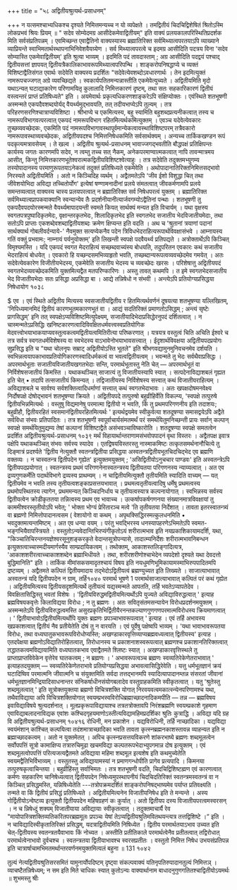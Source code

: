 +++
title = "५८ अद्वितीयश्रुत्यर्थ-प्रसाधनम्"

+++
न यत्समश्चाभ्यधिकश्च दृश्यते निमित्तमन्यच्च न यो व्यपेक्षते । तमद्वितीयं चिदचिद्विशेषितं श्रितोऽस्मि लोकप्रभवं श्रियः प्रियम् ॥ 
" सदेव सोम्येदमग्र आसीदेकमेवाद्वितीयम्" इति वाक्यं प्रलयकालपरिस्थितिप्रदर्शक मिति सर्वसंप्रतिपन्नम् । एवमिच्छन्त एवाद्वैतिनो वाक्यस्यास्य ब्रह्मातिरिक्त सर्वमिथ्यात्वपरतयाऽपि व्याख्याने व्याप्रियन्ते स्वाभिमतार्थस्थापनाभिनिवेशवैयग्र्येण । सर्व मिथ्यात्वपरत्वे च इदमग्र आसीदिति पदत्रय विना 'सदेव सोम्यास्ति एकमेवाद्वितीयम्' इति श्रुत्या भाव्यम् । इदमिति पदं तावदास्ताम् ; अग्र आसीदिति पदद्वयं पश्चाद् द्वितीयसत्तां ज्ञापयत् द्वितीयत्रैकालिकाभावरूपमिथ्यात्वपरिपन्थि । शाङ्करोपनिषद्धाप्ये च व्यक्तं विशिष्टाद्वैतिसंगत एवार्थः सदेवेति वाक्यस्य प्रदर्शितः "सदेवेत्येवशब्दोऽवधारणार्थः । तेन इदमित्युक्तं नामरूपचज्जगत् अग्रे व्यवच्छिद्यते । स्वकार्यपतितमन्यन्नास्तीति एकमेवेत्युच्यते । अद्वितीयमिति मृदो यथाऽन्यत् घटाद्याकारेण परिणामयितृ कुलालादि निमित्तकारणं दृष्टम्, तथा सतः सहकारिकारणं द्वितीयं वस्त्वन्तरं प्राप्तं प्रतिषिध्यते" इति । अयमेवार्थः प्रकृत्यधिकरणशाङ्करेऽपि संक्षिप्योक्तः । एवंस्थिते शतभूषणी अस्मन्मते एकपदैवशब्दयोर्यद् वैयर्थ्यमुद्भावयति, तत् तदीयभाप्येऽपि तुल्यम् । तत्र परिहरणसरणिश्चात्राप्यविशिष्टा । श्रीभाप्ये च एकमित्यस्य, बहु स्यामिति बहुशब्दप्रत्यनीकत्वात् तस्य च नामरूपविभागवत्परत्वात् एकपदं नामरूपविभाग रहितमित्यर्थकमित्युक्तम् । एवञ्च यदेवेत्येवकारः तुच्छव्यवच्छेदकः, एकमिति पदं नामरूपविभागावस्थापूर्वमान्येकत्वावस्थाविशिष्टपरम् तत्रैवकारो नामरूपावस्थाव्यवच्छेदकः, अद्वितीयपदश्च निमित्तनिषेधकमिति सर्वसार्थक्यम् । 
अन्यच्च तार्किकखण्डन रूपं पदकृत्यमत्रावसेयम् । ते खल्व
। 
अद्वितीय श्रुत्यर्थ-प्रसाधनम् 
भावाज्जगद्भवतीति बौद्धपक्षं प्रतिक्षिपन्तः कार्यस्य जगतः कारणमपि सदेव, न त्वम्तु तच्च सत् नैकम्, अनेकपरमाण्वात्मकत्वात् नापि तावन्मात्रमय आसीत्, किन्तु निमित्तकारणभूतेश्वरात्मकद्वितीयविशिष्टश्वेत्याहुः । तत्र सदेवेति तदुक्तमभ्युगम्य तस्योपादानस्य परमाणुरूपतयाऽनेकत्वं तदुक्तं प्रतिषिध्यते एकमेवेति । अथोपादानातिरिक्तनिमित्तसद्भावो निरस्यते अद्वितीयमिति । अतो न किञ्चिदिह व्यर्थम् । अद्वैतमतेऽपि 'जीव ईशो विशुद्धा चित् तथा जीवेशयोभिदा अविद्या तच्चितोर्योग' इत्येषां षण्णामनादीनां प्रलये संमतत्वात् जीवकर्मणामपि प्रलये समन्तव्यत्वात् वाक्यस्य चास्य प्रलयपरत्वात् न ब्रह्मातिरिक्त सर्व निषेधपरत्वं युक्तम् । 
ब्रह्मातिरिक्त सर्वमिथ्यात्वप्रापकवाक्यानि स्वन्यान्येव तैः प्रदर्शनीयानीत्यार्जवगम्योऽद्वैतिनां पन्थाः । 
शतभूषणी तु एकपदैवपदयोरस्मन्मते वैयर्थ्यमापादयन्ती स्वमते कियत् सार्थक्यं मन्यत इति विचार्यम् । यथा वृक्षस्य स्वगतपत्रपुष्पादिकृतमेदः, वृक्षान्तरकृतभेदः, शिलादिकृतभेद इति स्वगतभेद सजातीय भेदविजातीयमेदाः, तथा सतोऽपि प्राप्ताः एकशब्देवशब्दाद्वितीयशब्दः क्रमेण क्षिप्यन्त इति वदति । अथ च 'श्रुतानां त्रयाणां पदानां सार्थक्यार्थ गोबलीवर्दन्याये-' नैवमुक्त सत्यप्येकनैव पदेन त्रिविधभेदराहित्यरूपार्थविवक्षासंभवे । आम्नायस्य गतिं वक्तुं प्रभवामः; नाम्नायं पर्यनुयोक्तम्' इति लिखन्ती स्वपक्षे पदवैयर्थ्य प्रतिपद्यते । अत्रोक्तार्थेऽपि किञ्चित् विमृश्यमस्ति । यदि एकपदं स्वगत मेदराहित्यं सच्छब्दवाच्यंस्य बोधयति, तदुपरितन एवकारः कथं सजातीय भेदराहित्यं बोधयेत् । एवकारो हि यच्छन्दसमभिव्याहृतो भवति, तच्छब्दान्यरूपत्वव्यवच्छेदमेव गमयेत् । अतः सदेवेत्येवकारेण विजीतीयभेदस्य, एकमेवेति सजातीय भेदस्य च व्यवच्छेदः खरसः । परिशेषात्तु अद्वितीयपदं स्वगतभेदव्यवच्छेदकमिति युक्तमित्यद्वैत मतपरिण्कारिणः । अस्तु तावत् कथमपि । 
त इमे स्वगतभेदसजातीय भेद विजातीयभेदाः सतः प्रसिद्धा अप्रसिद्धा बा । आद्ये तन्निषेधो न संभवी । अन्त्येऽपि प्रतियोग्यप्रसिद्धया निषेधायोग 
१०३८ 

$ 
एव । एवं स्थिते अद्वितीय मित्यस्य स्वसजातीयद्वितीय र हितमित्यर्थवर्णनं दूषयत्या शतभूषण्या यल्लिखितम्, 'निपिध्यमानमिदं द्वितीयं कारणभूतमकारणभूतं वा । आद्यं सदतिरिक्तं प्रमाणतोऽसिद्धम् ; अन्त्यं सृष्टेः प्रागसिद्धम्' इनि तत् स्वपक्षेऽप्यविशिष्टमित्युपेक्ष्यम्, सजातीयादिभेदाप्रसिद्धेरनुपदं दर्शितत्वात् । न चास्मन्मतेऽप्रसिद्धिः खनिष्टकारणत्वादिविवक्षितधर्मवत्त्वस्वप्रतियोगिक मेदवत्त्वोभयाभाकयाप्यवस्तुत्वकत्वमद्वितीयत्वमितिरीत्या परिष्करणात् । यत्रयत्र वस्तुत्वं चिति अचिति ईश्वरे च तत्र सर्वत्र स्वगतधर्मविशेषस्य वा स्वभेदस्य वाऽभावेनोभयाभावसत्त्वात् । ईदृशार्थविवक्षया अद्वितीयपदप्रयोगः सुप्रसिद्ध इति च "यथा चोलनृपः सम्राट् अद्वितीयोऽस्ति भूतले" इति श्रीभगवद्यामुनमुनिवचनमेव दर्शयति । स्वभिन्नत्वयापकाभावप्रतियोगिकारणस्वादिधर्मकत्वं वा भवत्वद्वितीयत्वम् । भवन्मते तु भेदः सर्वथैवाप्रसिद्धः । अपरमार्थभूताः सजातीयविजातीयखगतभेदाः सन्ति, परमार्थभूतास्तु नेति चेत् — अपरमार्थभूतं वा निर्विशेषसजातीयं किमस्ति । यथाकथञ्चित् साजात्यं तु विजातीयस्यापि स्यात् । सत्पदेनाविद्याशबलं गृह्यत इति चेत्
• तदापि तत्सजातीयं किमन्यत् । तद्विजातीयस्य निर्विशेषस्य सत्त्वात् कथं विजातीयराहित्यम् । अविद्याशबले च सार्वश्य सर्वशक्तित्वादिधर्माणां सत्त्वात् कथं स्वगतभेदाभावः । अतः खपक्षदोषमनवेक्ष्य निर्दोषपक्षे दोषोद्भावनं शतभूषण्या क्रियते । 
अद्वितीयपदे तत्पुरुषो बहुव्रीहिर्वेति विकल्प्य, 'स्वपक्षे तत्पुरुषे द्वितीयभिन्नमित्यर्थः । वस्तुषु विद्यमानेषु परमात्मा द्वितीयो न भवति, किं तु प्रथमपरिगणनीय इति तदाशयः; बहुव्रीहौ, द्वितीयरहितं स्वसमानंद्वितीयरहितमित्यर्थः ' इत्यर्थद्वयमेव स्वीकुर्वत्या शतदूषण्या समासद्वयेऽपि अद्वैते सर्वविधा 
संभवः प्रतिपादितः । तत्र शतभूषणी स्वपूर्वाचार्यसंमतमर्थं परं समर्थयितुमनिच्छन्ती प्रायः सर्वान् कल्पान् स्वपक्षे समर्थयितुमुद्यम्य तेषां कल्पानां विशिष्टाद्वैते असंभवञ्चाविष्कारोति । शतदूषण्या स्वपक्षे समतत्वेन प्रदर्शित
अद्वितीयश्रुत्यर्थ-प्रसाधनम् 
१०३९ 
मर्थं विहायार्थान्तराणामसंभवोपपादनं वृथा विस्तरः । अद्वैतपक्ष इवात्र पक्षेपि यथाकथञ्चित् संभवः सर्वस्य स्यादेव । एतद्विषयविस्तरस्तु नास्माकमिष्टः तत्कृतसमर्थनानौचित्ये तु दिङ्मात्रं प्रदर्श्यते 'द्वितीय नेत्युक्तौ स्वतन्त्रद्वितीया प्रसिद्धया अस्वतन्त्रद्वितीयभूतचिदचिद्भेद एव ब्रह्मणि वक्तव्यः । न चास्वतन्त्र द्वितीपदेन गृह्येत' इत्युक्तमयुक्तम् ; 'असिद्वितीयोऽनुचचार पाण्डवः' इति अस्वतन्त्रेऽपि द्वितीयपदप्रयोगात् । स्वतन्त्रस्य प्रथमं परिगणनेनास्वतन्त्रस्य द्वितीयतया परिगणनस्य न्याय्यत्वात् । अत एव द्रव्यगुणकर्मेति पदार्थविभागे द्रव्यस्य प्राथम्यम् । न चाद्वितीयमित्युक्तौ तृतीयमिति स्यादिति वाच्यम् — यत् द्वितीयमेव न भवति तस्य तृतीयत्वशङ्काप्रसत्तयभावात् । प्रथमत्वतृतीयत्वादिषु धर्मेषु प्रथमत्वस्य प्रथमोपस्थितस्य त्यागेन, प्रथममन्यत् किञ्चिदनिर्धाय च तृतीयत्वस्यात्र कल्पनायोगात् । स्वभिन्नस्य सर्वस्य द्वितीयत्वेन क्रोडीकृततया तन्नित्वस्य प्रथम एव भावाच्च । उत्कर्षापकर्षगणनया संख्यानमात्रविवक्षायां तु काममीश्वरस्तृतीयोऽपि भवेत्; ' भोक्ता भोग्यं प्रेरितारञ्च मत्वे 'ति तृतीयतया निर्देशात् । तावता इतरस्वातन्त्र्यं वा ब्रह्मणो निमित्तोपादानत्वसम ( वेशायोगो वा कथम् । अपृथक्सिद्धिरस्मत्कुलधनमिति • भवदुक्तमत्यन्तमिष्टम् । अत एव धन्या वयम् । परंतु भवद्भिरस्य धनस्यापहरणेऽभिमतेऽपि स्वमत-भङ्गभियैवापस्त्रियते । वस्तुतोऽन्यवेदान्तिभिरप्यंगीकृतोऽयं शरीरात्मभाव इति नयप्रकाशिकायामदर्शि, यथा, "किञ्चातिचिरन्तनयज्ञेश्वरसूनुशङ्करकृते वेदान्तसूत्रोपन्यासे, तादात्म्यनिर्देशः शरीरात्मभावनिबन्धन इत्युक्तत्वाच्चास्मदीयमार्गस्यैव साम्प्रदायिकत्वम् । तथोक्तम्, आकाशस्तलिङ्गादित्यत्र, 'आकाशशरीरत्वाच्चाकाशशब्देन ब्रह्माभिधीयते । तथा, शरीरशरीणोश्चाभेदेन व्यपदेशो दृश्यते यथा देवदत्तो बुद्धिमानिति" इति । तार्किक मीमांसकसमादृतश्चायं विषय इति नयधुमणिभूमिकायामस्माभिरुपपादितमपि द्रष्टव्यम् । 
अद्वैतमते कल्पितं द्वितीयमादाय तद्भेदोऽद्वितीयत्वं ब्रह्मण्युच्यत इति लिख्यते । साजात्याभावात् अस्वतन्त्रं यदि द्वितीयपदेन न ग्राम्, तर्हि१०४० 
परमार्थ भूषणे 
1 
परमार्थसाजात्याभावात् कल्पितं परं कथं गृह्येत । अद्वितीयमित्यस्य द्वितीयसदृशमित्यर्थे तृतीयत्वं यद्यस्मन्मते आपतति, तर्हि भवतेऽप्यापतेदेव । विवक्षितासिद्धिस्तु भवतां विशेषः । 'द्वितीयविरुद्धमद्वितीयमित्यर्थोऽपि युज्यते अविद्याविरुद्धत्वात् ' इत्याह ब्रह्मविषयकवृत्तेः किलाविद्यया विरोधः ; न तु ब्रह्मणः । अतः सवितृसंतमसन्यायेन विरोधप्रदर्शनमयुक्तम् । अस्मन्मतेऽपि द्वितीयविरुद्धत्वमस्ति असुरप्रकृतिभिर्द्वितीयैरनन्तकल्याणगुणगणपरमात्मविरोधस्य क्रियमाणत्वात् । ' द्वितीयाभावोऽद्वितीयमित्यर्थोपि युक्तः ब्रह्मणः प्रपञ्चाभावरूपत्वात् ' इत्याह । एवं तर्हि अभावस्य खप्रकाशत्वात् द्वितीयं नैव प्रतीयेतेति दोषं तु न वारयति । एवं पूर्वेषु पक्षेष्वपि भाव्यम् । 'यथा भावाभावरूपतया विरोधः, तथा वध्यघातुकभावरूपविरोधोप्यस्ति; अखण्डाकारवृत्तिव्याप्यब्रह्मवध्यत्वात् द्वितीयस्य' इत्याह । एतदपेक्षया ब्रह्मणोऽविद्यातिरोहितत्वात्, तिरोधानस्य च प्रकाशनाशस्वरूपत्वात् ब्रह्मणश्च प्रकाशानतिरिक्तत्वात् तद्धातकत्वमविद्यायामिति वध्यघातकभाव एवाद्वैतमते श्लिष्टः स्यात् । अखण्डाकारवृत्तिस्थले तु प्राप्ताप्राप्तविवेकेन वृत्तेरेव घातकत्वम् ; न ब्रह्मणः । ' अभावरूपत्वञ्च ब्रह्मणः स्वव्यतिरेकेणेतराभावात् ' 
इत्याहतदयुक्तम् — स्वव्यतिरेकेणेतराभावे प्रतियोग्यप्रसिद्धया अभावत्वासिद्धिरेवेति । यत्तु धर्मभूतज्ञानं क्रयं घटादिष्विव परमात्मनि जीवात्मनि च संयुक्तमिति सर्वदा तत्तद्भानमपि स्यादित्यापादानम्तन्न संसरतां जीवानां धर्मभूतज्ञानमिन्द्रियादिसाधनान्तर संनिकर्षाधीनसंयोगबलादेव वस्तुग्राहकमिति स्वीकृतत्वात् । 
यतु 'श्रुतेस्तु शब्दमूलत्वात् ' इति सूत्रोक्तयुक्तया ब्रह्मणो विचित्रशक्ति योगात् निरवयवत्वमकात्स्न्येनपरिणामश्च यथा, तथैवाविद्याया अपि विचित्रशक्तियोगात् स्वयम्प्रभस्वविरोधिब्रह्माच्छादनादिकमपीति — तन्न — ब्रह्मविषय इवाविद्याविषये श्रुत्यदर्शनात् । मूलप्रकृरूपाविद्यायाश्च तत्रतत्रोक्तावपि निरंशब्रह्मणि स्वयम्प्रकाशे गृहमाण एवाविद्याबलादनाविद्यक एवांशः कश्चिदगृहयमाणोऽस्तीत्यविद्यामहिमप्रदर्शिका श्रुतिः कुत्राद्धि । अविद्या यदि ग्रह वि
अद्वितीयश्रुत्यर्थ-प्रसाधनम् 
१०४१६ 
रोधिनी, मन प्रकाशेन । यद्यविरोधिनी, तर्हि नाच्छादिका । यद्यविद्या स्वयंमंशान् कांश्चित् कल्पयित्वा तदंशमात्राच्छादिका भवति तावता कृत्स्नब्रह्मनकाशस्तावन्न व्याहन्यत इति न ब्रह्माच्छादकत्वम् । अतो न युक्तमेतत् । अपिच कृत्स्नप्रसत्तयविकरणे शांकरभाष्ये ब्रह्मणः शब्दमूलत्वेन सर्वोपपत्तिं सूत्रो कामाक्षिप्य तत्रारुचिमूढा खचमविद्या कल्पतरूपभेदाभ्युपगमान्न दोष इत्युक्तम् । एवं शब्दमूलत्वोपपत्तिं परित्यजत्यद्वैतमते अविद्याया महिमा शब्दमूल इत्यशेष इति कथमुच्येतेति स्वयमद्वैतिभिर्विभाव्यम् । वस्तुतस्तु अविद्यायामस्यां न प्रमाणगन्धोपीति प्रागेव प्रत्यपादि । 
किमनया तत्पुरुषकृत्वाचिन्तया । बहुव्रीहिंस्तु सर्वाभिमतः । तत्र शतभूषणी वदति, चिदचिद्विशिष्टह्मण एवं कारणत्वात् कर्मणः सहकारिण चानिषेध्यत्वात् द्वितीयपदेन निषेध्यमुपस्थापनीयं चिदचिदतिरिक्तं स्वतन्त्रमस्वतन्त्रं वा न किञ्चित् प्रसिद्धमस्ति, यन्निषिध्येतेति ---तत्रोपक्रमदर्शितं शाङ्करोपनिषद्भाष्यमेव पर्याप्त प्रतिवक्ष्यति । तन्मते वा किं द्वितीयं प्रसिद्धं प्रतिषिध्यते । अद्वितीयमित्यनेन विजातीयनिषेध इति ते मन्यन्ते । अस्य गोर्द्वितीयोऽन्वेष्टव्य इत्युक्तौ द्वितीयपदेन महिषग्रहणं कः कुर्यात् । अतो द्वितीयप दस्य विजातीयपरत्वमस्वरसन् । न च न्निषेध्दुं शक्यम् विजातीयाया अविद्यायाः स्वीकृतत्वात् । तदुक्तमाचार्यै रेव
"मायोपास्त्रिशक्तिव्यतिकरितपरब्रह्ममूलः प्रपञ्चः 
येषां तेऽप्यद्वितीयश्रुतिमवितथयन्त्यत्र तत्तद्विशिष्टे ।” 
इति । न चाविद्यादिस्वीकृतातिरिक्तं प्रसिद्धम्, यदत्राद्वितीयमिति निषिध्येत । द्वितीय परमार्थतयाऽभाव उच्यत इति चेत्-द्वितीयस्य स्वतन्त्रतयैवाभावः किं नोच्यत । अस्तीति प्रतीतिकाले परमार्थत्वेनैव प्रतीतत्वात् तद्विरोधात् परमार्थत्वेनाभावो दुर्वचश्च । स्वतन्त्रतया द्वितीयाभावश्च स्वरसप्रतीतः । वस्तुतो निमित्त निषेध उभयसंप्रतिपन्न इति चात्रार्षाचामभिमतमर्थान्तरवर्णनमयुक्तमित्यलं बहुना ॥ 
131 
१०४२ 

तुल्यं नेत्यद्वितीयश्रुतिसरसमितं यामुनार्योपदिष्टम् 
दृष्ट्वा संकल्पवाक्यं यतिनृपतिरुपादानतुल्यं निमित्तञ् । व्याचष्टैतन्निषेध्यम्; न सम इति मिते चाधिकः स्यात् कुतोऽन्यः वाक्यार्थानाम बाधादनुगुणगतितश्चाद्वितीयोऽयमर्थः ॥ 
शुभमस्तु 
श्रीः
